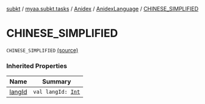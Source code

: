 [subkt](../../../index.md) / [myaa.subkt.tasks](../../index.md) / [Anidex](../index.md) / [AnidexLanguage](index.md) / [CHINESE_SIMPLIFIED](./-c-h-i-n-e-s-e_-s-i-m-p-l-i-f-i-e-d.md)

# CHINESE_SIMPLIFIED

`CHINESE_SIMPLIFIED` [(source)](https://github.com/Myaamori/SubKt/blob/0.1.8/src/main/kotlin/myaa/subkt/tasks/tasks.kt#L1084)

### Inherited Properties

| Name | Summary |
|---|---|
| [langId](lang-id.md) | `val langId: `[`Int`](https://kotlinlang.org/api/latest/jvm/stdlib/kotlin/-int/index.html) |

